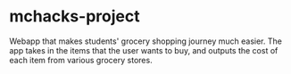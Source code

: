 # mchacks-project
Webapp that makes students' grocery shopping journey much easier. The app takes in the items that the user wants to buy, and outputs the cost of each item from various grocery stores.

